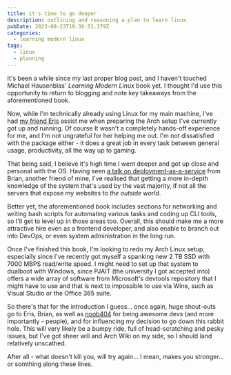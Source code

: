 ```yaml
---
title: it's time to go deeper
description: outlining and reasoning a plan to learn linux
pubDate: 2023-08-23T10:36:51.379Z
categories:
  - learning modern linux
tags:
  - linux
  - planning
---
```


It's been a while since my last proper blog post, and I haven't touched Michael Hausenblas' _Learning Modern Linux_ book yet. I thought I'd use this opportunity to return to blogging and note key takeaways from the aforementioned book.

Now, while I'm technically already using Linux for my main machine, I've had [my friend Eris](https://github.com/m1ndflay3r) assist me when preparing the Arch setup I've currently got up and running. Of course It wasn't a completely hands-off experience for me, and I'm not ungrateful for her helping me out. I'm not dissatisfied with the package either - it does a great job in every task between general usage, productivity, all the way up to gaming.

That being said, I believe it's high time I went deeper and got up close and personal with the OS. Having seen [a talk on deployment-as-a-service](https://www.youtube.com/watch?v=S6i4_jHhemc) from Brian, another friend of mine, I've realised that getting a more in-depth knowledge of the system that's used by the vast majority, if not all the servers that expose my websites to _the outside world_.

Better yet, the aforementioned book includes sections for networking and writing bash scripts for automating various tasks and coding up CLI tools, so I'll get to level up in those areas too. Overall, this should make me a more attractive hire even as a frontend developer, and also enable to branch out into DevOps, or even system administration in the long run.

Once I've finished this book, I'm looking to redo my Arch Linux setup, especially since I've recently got myself a spanking new 2 TB SSD with 7000 MBPS read/write speed. I might need to set up that system to dualboot with Windows, since PJAIT (the university I got accepted into) offers a wide array of software from Microsoft's devtools repository that I might have to use and that is next to impossible to use via Wine, such as Visual Studio or the Office 365 suite.

So there's that for the introduction I guess... once again, huge shout-outs go to Eris, Brian, as well as [noob404](https://twitter.com/Noob404yt) for being awesome devs (and more importantly - people), and for influencing my decision to go down this rabbit hole. This will very likely be a bumpy ride, full of head-scratching and pesky issues, but I've got sheer will and Arch Wiki on my side, so I should land relatively unscathed.

After all - what doesn't kill you, will try again... I mean, makes you stronger... or somthing along these lines.
